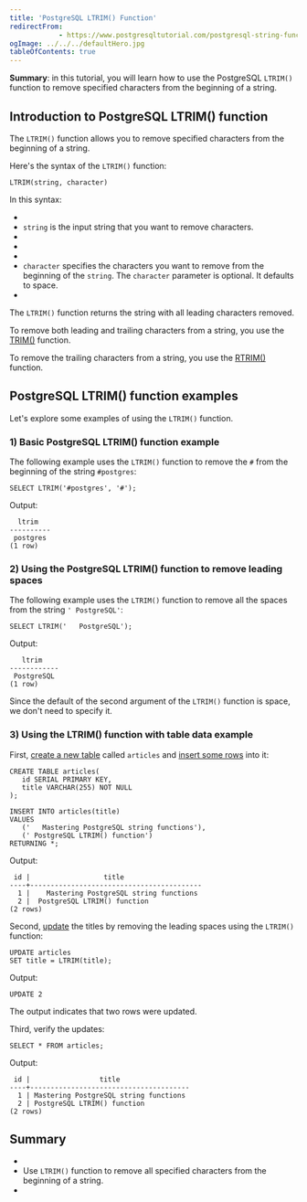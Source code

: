 ```yaml
---
title: 'PostgreSQL LTRIM() Function'
redirectFrom: 
            - https://www.postgresqltutorial.com/postgresql-string-functions/postgresql-ltrim/
ogImage: ../../../defaultHero.jpg
tableOfContents: true
---
```



**Summary**: in this tutorial, you will learn how to use the PostgreSQL `LTRIM()` function to remove specified characters from the beginning of a string.





## Introduction to PostgreSQL LTRIM() function





The `LTRIM()` function allows you to remove specified characters from the beginning of a string.





Here's the syntax of the `LTRIM()` function:





```
LTRIM(string, character)
```





In this syntax:





- 
- `string` is the input string that you want to remove characters.
- 
-
- 
- `character` specifies the characters you want to remove from the beginning of the `string`. The `character` parameter is optional. It defaults to space.
- 





The `LTRIM()` function returns the string with all leading characters removed.





To remove both leading and trailing characters from a string, you use the [TRIM()](https://www.postgresqltutorial.com/postgresql-string-functions/postgresql-trim-function/) function.





To remove the trailing characters from a string, you use the [RTRIM()](https://www.postgresqltutorial.com/postgresql-string-functions/postgresql-rtrim/) function.





## PostgreSQL LTRIM() function examples





Let's explore some examples of using the `LTRIM()` function.





### 1) Basic PostgreSQL LTRIM() function example





The following example uses the `LTRIM()` function to remove the `#` from the beginning of the string `#postgres`:





```
SELECT LTRIM('#postgres', '#');
```





Output:





```
  ltrim
----------
 postgres
(1 row)
```





### 2) Using the PostgreSQL LTRIM() function to remove leading spaces





The following example uses the `LTRIM()` function to remove all the spaces from the string `' PostgreSQL'`:





```
SELECT LTRIM('   PostgreSQL');
```





Output:





```
   ltrim
------------
 PostgreSQL
(1 row)
```





Since the default of the second argument of the `LTRIM()` function is space, we don't need to specify it.





### 3) Using the LTRIM() function with table data example





First, [create a new table](https://www.postgresqltutorial.com/postgresql-tutorial/postgresql-create-table/) called `articles` and [insert some rows](https://www.postgresqltutorial.com/postgresql-tutorial/postgresql-insert-multiple-rows/) into it:





```
CREATE TABLE articles(
   id SERIAL PRIMARY KEY,
   title VARCHAR(255) NOT NULL
);

INSERT INTO articles(title)
VALUES
   ('   Mastering PostgreSQL string functions'),
   (' PostgreSQL LTRIM() function')
RETURNING *;
```





Output:





```
 id |                  title
----+------------------------------------------
  1 |    Mastering PostgreSQL string functions
  2 |  PostgreSQL LTRIM() function
(2 rows)
```





Second, [update](https://www.postgresqltutorial.com/postgresql-tutorial/postgresql-update/) the titles by removing the leading spaces using the `LTRIM()` function:





```
UPDATE articles
SET title = LTRIM(title);
```





Output:





```
UPDATE 2
```





The output indicates that two rows were updated.





Third, verify the updates:





```
SELECT * FROM articles;
```





Output:





```
 id |                 title
----+---------------------------------------
  1 | Mastering PostgreSQL string functions
  2 | PostgreSQL LTRIM() function
(2 rows)
```





## Summary





- 
- Use `LTRIM()` function to remove all specified characters from the beginning of a string.
- 


